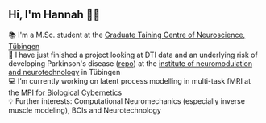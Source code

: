 ## Hi, I'm Hannah 👋🏼

📚 I'm a M.Sc. student at the [Graduate Taining Centre of Neuroscience, Tübingen](https://www.neuroschool-tuebingen.de/master/neural-behav-sci/)<br>
🧬 I have just finished a project looking at DTI data and an underlying risk of developing Parkinson's disease ([repo](https://github.com/hannah1809/body_brain_first.git)) at the [institute of neuromodulation and neurotechnology](https://www.medizin.uni-tuebingen.de/de/das-klinikum/einrichtungen/kliniken/neurochirurgie-und-neurotechnologie/neuromodulation-und-neurotechnologie) in Tübingen <br>
💻 I’m currently working on latent process modelling in multi-task fMRI at the [MPI for Biological Cybernetics](https://www.kyb.tuebingen.mpg.de/cognitive-neuroscience-neurotechnology)<br>
💡 Further interests: Computational Neuromechanics (especially inverse muscle modeling), BCIs and Neurotechnology

<!--
-->
